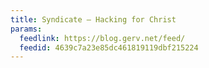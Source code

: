 ```yaml
---
title: Syndicate – Hacking for Christ
params:
  feedlink: https://blog.gerv.net/feed/
  feedid: 4639c7a23e85dc461819119dbf215224
---
```

